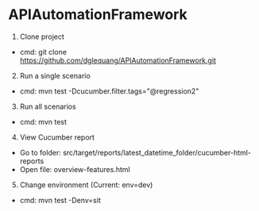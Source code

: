 # APIAutomationFramework

1) Clone project
  - cmd: git clone https://github.com/dglequang/APIAutomationFramework.git
2) Run a single scenario
  - cmd: mvn test -Dcucumber.filter.tags="@regression2"
3) Run all scenarios 
  - cmd: mvn test 
4) View Cucumber report
- Go to folder: src/target/reports/latest_datetime_folder/cucumber-html-reports
- Open file: overview-features.html
5) Change environment (Current: env=dev)
- cmd: mvn test -Denv=sit
